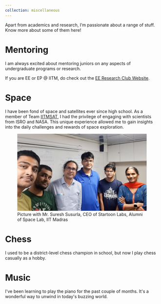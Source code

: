 ```yaml
---
collection: miscellaneous
---
```


Apart from academics and research, I’m passionate about a range of stuff. Know more about some of them here!

# Mentoring

I am always excited about mentoring juniors on any aspects of undergraduate programs or research.

If you are EE or EP @ IITM, do check out the [EE Research Club Website](https://sites.google.com/smail.iitm.ac.in/eerc). 

# Space

I have been fond of space and satellites ever since high school. As a member of Team [IITMSAT](https://sites.google.com/view/iitmsat), I had the privilege of engaging with scientists from ISRO and NASA. This unique experience allowed me to gain insights into the daily challenges and rewards of space exploration.

<figure>
  <img src="/images/Space.png" alt="Picture with Mr. Suresh Susurla, CEO of Startoon Labs, Alumni of Space Lab, IIT Madras">
  <figcaption class="text-center">Picture with Mr. Suresh Susurla, CEO of Startoon Labs, Alumni of Space Lab, IIT Madras</figcaption>
</figure>

# Chess

I used to be a district-level chess champion in school, but now I play chess casually as a hobby.

# Music

I've been learning to play the piano for the past couple of months. It's a wonderful way to unwind in today's buzzing world.